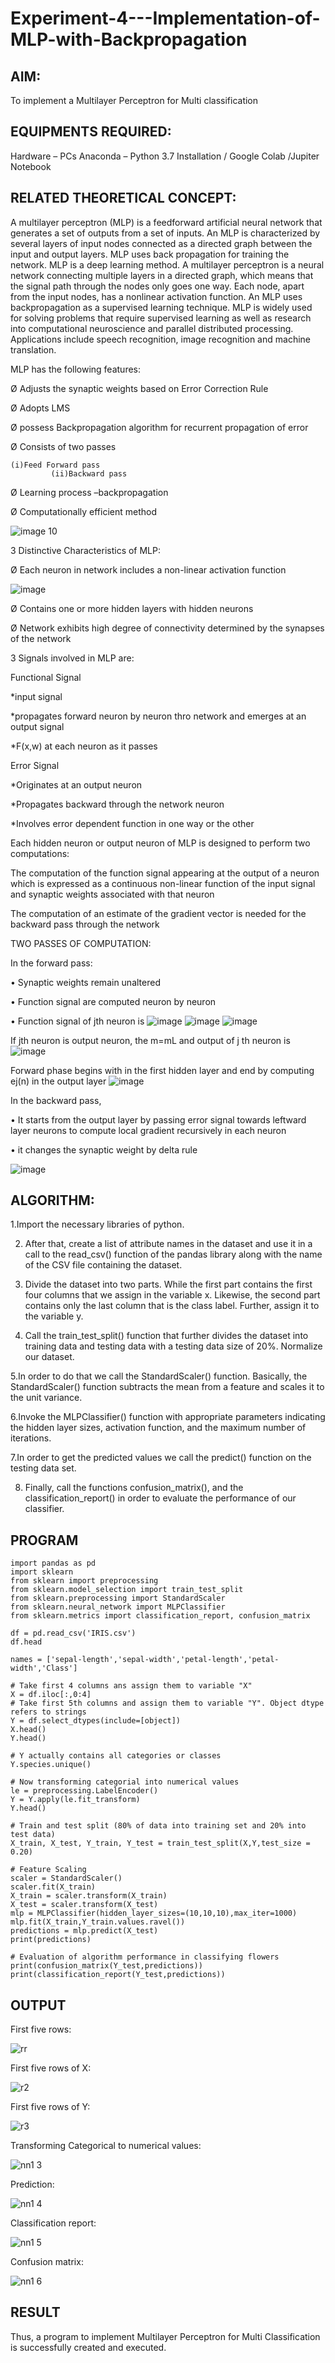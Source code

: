 # Experiment-4---Implementation-of-MLP-with-Backpropagation

## AIM:
To implement a Multilayer Perceptron for Multi classification

## EQUIPMENTS REQUIRED:
Hardware – PCs
Anaconda – Python 3.7 Installation / Google Colab /Jupiter Notebook

## RELATED THEORETICAL CONCEPT:

A multilayer perceptron (MLP) is a feedforward artificial neural network that generates a set of outputs from a set of inputs. An MLP is characterized by several layers of input nodes connected as a directed graph between the input and output layers. MLP uses back propagation for training the network. MLP is a deep learning method.
A multilayer perceptron is a neural network connecting multiple layers in a directed graph, which means that the signal path through the nodes only goes one way. Each node, apart from the input nodes, has a nonlinear activation function. An MLP uses backpropagation as a supervised learning technique.
MLP is widely used for solving problems that require supervised learning as well as research into computational neuroscience and parallel distributed processing. Applications include speech recognition, image recognition and machine translation.
 
MLP has the following features:

Ø  Adjusts the synaptic weights based on Error Correction Rule

Ø  Adopts LMS

Ø  possess Backpropagation algorithm for recurrent propagation of error

Ø  Consists of two passes

  	(i)Feed Forward pass
	         (ii)Backward pass
           
Ø  Learning process –backpropagation

Ø  Computationally efficient method

![image 10](https://user-images.githubusercontent.com/112920679/198804559-5b28cbc4-d8f4-4074-804b-2ebc82d9eb4a.jpg)

3 Distinctive Characteristics of MLP:

Ø  Each neuron in network includes a non-linear activation function

![image](https://user-images.githubusercontent.com/112920679/198814300-0e5fccdf-d3ea-4fa0-b053-98ca3a7b0800.png)

Ø  Contains one or more hidden layers with hidden neurons

Ø  Network exhibits high degree of connectivity determined by the synapses of the network

3 Signals involved in MLP are:

 Functional Signal

*input signal

*propagates forward neuron by neuron thro network and emerges at an output signal

*F(x,w) at each neuron as it passes

Error Signal

   *Originates at an output neuron
   
   *Propagates backward through the network neuron
   
   *Involves error dependent function in one way or the other
   
Each hidden neuron or output neuron of MLP is designed to perform two computations:

The computation of the function signal appearing at the output of a neuron which is expressed as a continuous non-linear function of the input signal and synaptic weights associated with that neuron

The computation of an estimate of the gradient vector is needed for the backward pass through the network

TWO PASSES OF COMPUTATION:

In the forward pass:

•       Synaptic weights remain unaltered

•       Function signal are computed neuron by neuron

•       Function signal of jth neuron is
            ![image](https://user-images.githubusercontent.com/112920679/198814313-2426b3a2-5b8f-489e-af0a-674cc85bd89d.png)
            ![image](https://user-images.githubusercontent.com/112920679/198814328-1a69a3cd-7e02-4829-b773-8338ac8dcd35.png)
            ![image](https://user-images.githubusercontent.com/112920679/198814339-9c9e5c30-ac2d-4f50-910c-9732f83cabe4.png)



If jth neuron is output neuron, the m=mL  and output of j th neuron is
               ![image](https://user-images.githubusercontent.com/112920679/198814349-a6aee083-d476-41c4-b662-8968b5fc9880.png)

Forward phase begins with in the first hidden layer and end by computing ej(n) in the output layer
![image](https://user-images.githubusercontent.com/112920679/198814353-276eadb5-116e-4941-b04e-e96befae02ed.png)


In the backward pass,

•       It starts from the output layer by passing error signal towards leftward layer neurons to compute local gradient recursively in each neuron

•        it changes the synaptic weight by delta rule

![image](https://user-images.githubusercontent.com/112920679/198814362-05a251fd-fceb-43cd-867b-75e6339d870a.png)



## ALGORITHM:

1.Import the necessary libraries of python.

2. After that, create a list of attribute names in the dataset and use it in a call to the read_csv() function of the pandas library along with the name of the CSV file containing the dataset.

3. Divide the dataset into two parts. While the first part contains the first four columns that we assign in the variable x. Likewise, the second part contains only the last column that is the class label. Further, assign it to the variable y.

4. Call the train_test_split() function that further divides the dataset into training data and testing data with a testing data size of 20%.
Normalize our dataset. 

5.In order to do that we call the StandardScaler() function. Basically, the StandardScaler() function subtracts the mean from a feature and scales it to the unit variance.

6.Invoke the MLPClassifier() function with appropriate parameters indicating the hidden layer sizes, activation function, and the maximum number of iterations.

7.In order to get the predicted values we call the predict() function on the testing data set.

8. Finally, call the functions confusion_matrix(), and the classification_report() in order to evaluate the performance of our classifier.

## PROGRAM 
```
import pandas as pd
import sklearn
from sklearn import preprocessing
from sklearn.model_selection import train_test_split
from sklearn.preprocessing import StandardScaler
from sklearn.neural_network import MLPClassifier
from sklearn.metrics import classification_report, confusion_matrix

df = pd.read_csv('IRIS.csv')
df.head

names = ['sepal-length','sepal-width','petal-length','petal-width','Class']

# Take first 4 columns ans assign them to variable "X"
X = df.iloc[:,0:4]
# Take first 5th columns and assign them to variable "Y". Object dtype refers to strings
Y = df.select_dtypes(include=[object])
X.head()
Y.head()

# Y actually contains all categories or classes
Y.species.unique()

# Now transforming categorial into numerical values
le = preprocessing.LabelEncoder()
Y = Y.apply(le.fit_transform)
Y.head()

# Train and test split (80% of data into training set and 20% into test data)
X_train, X_test, Y_train, Y_test = train_test_split(X,Y,test_size = 0.20)

# Feature Scaling
scaler = StandardScaler() 
scaler.fit(X_train)
X_train = scaler.transform(X_train)
X_test = scaler.transform(X_test)
mlp = MLPClassifier(hidden_layer_sizes=(10,10,10),max_iter=1000)
mlp.fit(X_train,Y_train.values.ravel())
predictions = mlp.predict(X_test)
print(predictions)

# Evaluation of algorithm performance in classifying flowers
print(confusion_matrix(Y_test,predictions))
print(classification_report(Y_test,predictions))
```
## OUTPUT 

First five rows:

![rr](https://github.com/Sharmilasha/Experiment-4---Implementation-of-MLP-with-Backpropagation/assets/94506182/76727574-e507-49e3-aa3c-a833cab4b791)

First five rows of X:

![r2](https://github.com/Sharmilasha/Experiment-4---Implementation-of-MLP-with-Backpropagation/assets/94506182/3f3ffcb8-2a91-41ca-b191-82c34795a2b0)

First five rows of Y:

![r3](https://github.com/Sharmilasha/Experiment-4---Implementation-of-MLP-with-Backpropagation/assets/94506182/5532b1f2-4dce-49e1-a5fb-5227d0327391)

Transforming Categorical to numerical values:

![nn1 3](https://github.com/Sharmilasha/Experiment-4---Implementation-of-MLP-with-Backpropagation/assets/94506182/549c311a-c6a5-4452-9bbc-a44434474c8f)


Prediction:

![nn1 4](https://github.com/Sharmilasha/Experiment-4---Implementation-of-MLP-with-Backpropagation/assets/94506182/3a3f93bc-0471-41e0-b197-1b2ce9172a4e)


Classification report:

![nn1 5](https://github.com/Sharmilasha/Experiment-4---Implementation-of-MLP-with-Backpropagation/assets/94506182/c1eb9b89-3e1c-4b8f-889e-a16832b4d8ec)

Confusion matrix:

![nn1 6](https://github.com/Sharmilasha/Experiment-4---Implementation-of-MLP-with-Backpropagation/assets/94506182/0acd131b-27be-44cb-a631-8967e67a4492)

## RESULT
Thus, a program to implement Multilayer Perceptron for Multi Classification is successfully created and executed.

